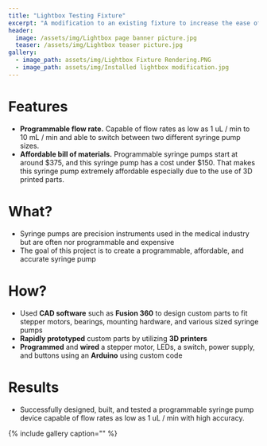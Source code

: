```yaml
---
title: "Lightbox Testing Fixture"
excerpt: "A modification to an existing fixture to increase the ease of use and consinsency."
header:
  image: /assets/img/Lightbox page banner picture.jpg
  teaser: /assets/img/Lightbox teaser picture.jpg
gallery:
  - image_path: assets/img/Lightbox Fixture Rendering.PNG
  - image_path: assets/img/Installed lightbox modification.jpg
---
```


# Features

* **Programmable flow rate.** Capable of flow rates as low as 1 uL / min to 10 mL / min and able to switch between two different syringe pump sizes.
* **Affordable bill of materials.** Programmable syringe pumps start at around $375, and this syringe pump has a cost under $150. That makes this syringe pump extremely affordable especially due to the use of 3D printed parts.

# What?

* Syringe pumps are precision instruments used in the medical industry but are often nor programmable and expensive
* The goal of this project is to create a programmable, affordable, and accurate syringe pump

# How?

* Used **CAD software** such as **Fusion 360** to design custom parts to fit stepper motors, bearings, mounting hardware, and various sized syringe pumps
* **Rapidly prototyped** custom parts by utilizing **3D printers**
* **Programmed** and **wired** a stepper motor, LEDs, a switch, power supply, and buttons using an **Arduino** using custom code

# Results

* Successfully designed, built, and tested a programmable syringe pump device capable of flow rates as low as 1 uL / min with high accuracy.



{% include gallery caption="" %}
